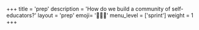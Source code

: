 +++
title = 'prep'
description = 'How do we build a community of self-educators?'
layout = 'prep'
emoji= '🧑🏾‍💻'
menu_level = ['sprint']
weight = 1
+++
